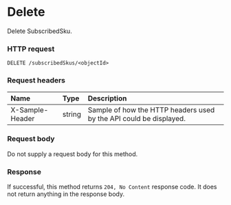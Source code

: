 # Delete

Delete SubscribedSku.
### HTTP request
```http
DELETE /subscribedSkus/<objectId>

```
### Request headers
| Name       | Type | Description|
|:---------------|:--------|:----------|
| X-Sample-Header  | string  | Sample of how the HTTP headers used by the API could be displayed.|

### Request body
Do not supply a request body for this method.


### Response
If successful, this method returns `204, No Content` response code. It does not return anything in the response body.


<!-- uuid: 1a636dc9-2a12-4f9e-845a-12d92b5b946f
2015-10-09 17:14:37 UTC -->